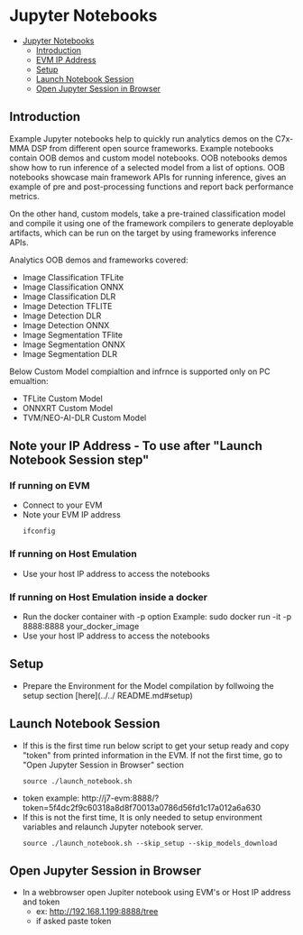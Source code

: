 # Jupyter Notebooks
- [Jupyter Notebooks](#jupyter-notebooks)
  - [Introduction](#introduction)
  - [EVM IP Address](#evm-ip-address)
  - [Setup](#setup)
  - [Launch Notebook Session](#launch-notebook-session)
  - [Open Jupyter Session in Browser](#open-jupyter-session-in-browser)

## Introduction

Example Jupyter notebooks help to quickly run analytics demos on the C7x-MMA DSP from different open source frameworks. Example notebooks contain OOB demos and custom model notebooks. OOB notebooks demos show how to run inference of a selected model from a list of options. OOB notebooks showcase main framework APIs for running inference, gives an example of pre and post-processing functions and report back performance metrics.

On the other hand, custom models, take a pre-trained classification model and compile it using one of the framework compilers to generate deployable artifacts, which can be run on the target by using frameworks inference APIs.

Analytics OOB demos and frameworks covered:
- Image Classification TFLite
- Image Classification ONNX
- Image Classification DLR
- Image Detection TFLITE
- Image Detection DLR
- Image Detection ONNX
- Image Segmentation TFlite
- Image Segmentation ONNX
- Image Segmentation DLR

Below Custom Model compialtion and infrnce is supported only on PC emualtion:
- TFLite Custom Model
- ONNXRT Custom Model
- TVM/NEO-AI-DLR Custom Model

## Note your IP Address - To use after "Launch Notebook Session step"
### If running on EVM
- Connect to your EVM
- Note your EVM IP address
    ```
    ifconfig
    ```
### If running on Host Emulation
- Use your host IP address to access the notebooks
### If running on Host Emulation inside a docker
- Run the docker container with -p option
    Example: sudo docker run -it -p 8888:8888 your_docker_image
- Use your host IP address to access the notebooks

## Setup
- Prepare the Environment for the Model compilation by follwoing the setup section [here](../../
README.md#setup)

## Launch Notebook Session
- If this is the first time run below script to get your setup ready and copy "token" from printed information in the EVM. If not the first time, go to "Open Jupyter Session in Browser" section
    ```
    source ./launch_notebook.sh
    ```
- token example: http://j7-evm:8888/?token=5f4dc2f9c60318a8d8f70013a0786d56fd1c17a012a6a630 
- If this is not the first time, It is only needed to setup environment variables and relaunch Jupyter notebook server.
  ```
  source ./launch_notebook.sh --skip_setup --skip_models_download 
  ```

## Open Jupyter Session in Browser
- In a webbrowser open Jupiter notebook using EVM's or Host IP address and token
    - ex: http://192.168.1.199:8888/tree
    - if asked paste token

